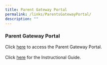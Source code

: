 ```yaml
---
title: Parent Gateway Portal
permalink: /links/ParentsGatewayPortal/
description: ""
---
```

### **Parent Gateway Portal**

Click [here](https://pg.moe.edu.sg/) to access the Parent Gateway Portal.<br><br>
Click [here](https://drive.google.com/file/d/1494HqVRXXENsn79Tx6nvGLPkVDhNI9fr/view) for the Instructional Guide.<br><br>